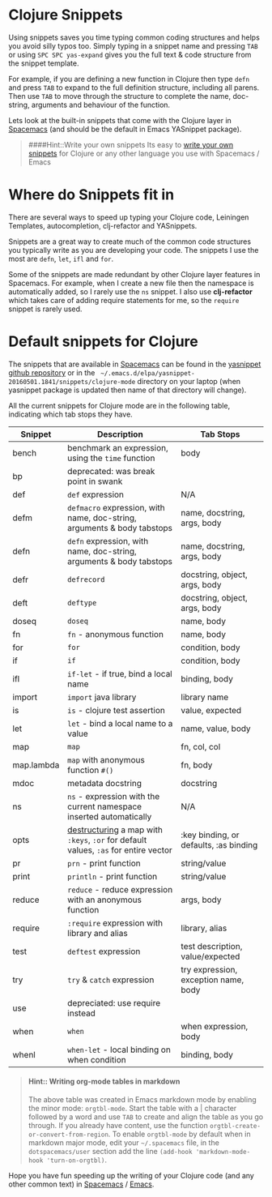 # Clojure Snippets

Using snippets saves you time typing common coding structures and helps you avoid silly typos too.  Simply typing in a snippet name and pressing `TAB` or using `SPC SPC yas-expand` gives you the full text & code structure from the snippet template.

For example, if you are defining a new function in Clojure then type `defn` and press `TAB` to expand to the full definition structure, including all parens.  Then use `TAB` to move through the structure to complete the name, doc-string, arguments and behaviour of the function.

Lets look at the built-in snippets that come with the Clojure layer in [Spacemacs](https://spacemacs.org) (and should be the default in Emacs YASnippet package).

> ####Hint::Write your own snippets
> Its easy to [write your own snippets](add-your-own-snippets.html) for Clojure or any other language you use with Spacemacs / Emacs


# Where do Snippets fit in

There are several ways to speed up typing your Clojure code, Leiningen Templates, autocompletion, clj-refactor and YASnippets.

Snippets are a great way to create much of the common code structures you typically write as you are developing your code.  The snippets I use the most are `defn`, `let`, `ifl` and `for`.

Some of the snippets are made redundant by other Clojure layer features in Spacemacs.  For example, when I create a new file then the namespace is automatically added, so I rarely use the `ns` snippet.  I also use **clj-refactor** which takes care of adding require statements for me, so the `require` snippet is rarely used.



# Default snippets for Clojure

The snippets that are available in [Spacemacs](https://spacemacs.org) can be found in the [yasnippet github repository](https://github.com/AndreaCrotti/yasnippet-snippets) or in the ` ~/.emacs.d/elpa/yasnippet-20160501.1841/snippets/clojure-mode` directory on your laptop (when yasnippet package is updated then name of that directory will change).

All the current snippets for Clojure mode are in the following table, indicating which tab stops they have.

| Snippet    | Description                                                                                                                    | Tab Stops                              |
| ----       | ----                                                                                                                           | ----                                   |
| bench      | benchmark an expression, using the `time` function                                                                             | body                                   |
| bp         | deprecated: was break point in swank                                                                                           |                                        |
| def        | `def` expression                                                                                                               | N/A                                    |
| defm       | `defmacro` expression, with name, doc-string, arguments & body tabstops                                                        | name, docstring, args, body            |
| defn       | `defn` expression, with name, doc-string, arguments & body tabstops                                                            | name, docstring, args, body            |
| defr       | `defrecord`                                                                                                                    | docstring, object, args, body          |
| deft       | `deftype`                                                                                                                      | docstring, object, args, body          |
| doseq      | `doseq`                                                                                                                        | name, body                             |
| fn         | `fn` - anonymous function                                                                                                      | name, body                             |
| for        | `for`                                                                                                                          | condition, body                        |
| if         | `if`                                                                                                                           | condition, body                        |
| ifl        | `if-let` - if true, bind a local name                                                                                          | binding, body                          |
| import     | `import` java library                                                                                                          | library name                           |
| is         | `is` - clojure test assertion                                                                                                  | value, expected                        |
| let        | `let` - bind a local name to a value                                                                                           | name, value, body                      |
| map        | `map`                                                                                                                          | fn, col, col                           |
| map.lambda | `map` with anonymous function `#()`                                                                                            | fn, body                               |
| mdoc       | metadata docstring                                                                                                             | docstring                              |
| ns         | `ns` - expression with the current namespace inserted automatically                                                            | N/A                                    |
| opts       | [destructuring](http://clojure.org/guides/destructuring) a map with `:keys`, `:or` for default values, `:as` for entire vector | :key binding, or defaults, :as binding |
| pr         | `prn` - print function                                                                                                         | string/value                           |
| print      | `println` - print function                                                                                                     | string/value                           |
| reduce     | `reduce` - reduce expression with an anonymous function                                                                        | args, body                             |
| require    | `:require` expression with library and alias                                                                                   | library, alias                         |
| test       | `deftest` expression                                                                                                           | test description, value/expected       |
| try        | `try` & `catch` expression                                                                                                     | try expression, exception name, body   |
| use        | depreciated: use require instead                                                                                               |                                        |
| when       | `when`                                                                                                                         | when expression, body                  |
| whenl      | `when-let` - local binding on when condition                                                                                   | binding, body                          |


> #### Hint:: Writing org-mode tables in markdown
> The above table was created in Emacs markdown mode by enabling the minor mode: `orgtbl-mode`.  Start the table with a | character followed by a word and use `TAB` to create and align the table as you go through.  If you already have content, use the function `orgtbl-create-or-convert-from-region`.  To enable `orgtbl-mode` by default when in markdown major mode, edit your `~/.spacemacs` file, in the `dotspacemacs/user` section add the line `(add-hook 'markdown-mode-hook 'turn-on-orgtbl)`.

Hope you have fun speeding up the writing of your Clojure code (and any other common text) in [Spacemacs](https://spacemacs.org) / [Emacs](https://www.gnu.org/software/emacs/).
